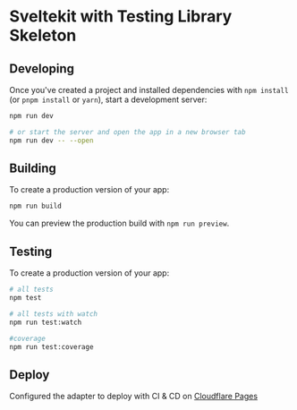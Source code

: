 # Sveltekit with Testing Library Skeleton



## Developing

Once you've created a project and installed dependencies with `npm install` (or `pnpm install` or `yarn`), start a development server:

```bash
npm run dev

# or start the server and open the app in a new browser tab
npm run dev -- --open
```

## Building

To create a production version of your app:

```bash
npm run build
```

You can preview the production build with `npm run preview`.

## Testing

To create a production version of your app:

```bash
# all tests
npm test

# all tests with watch
npm run test:watch

#coverage
npm run test:coverage
```

## Deploy
Configured the adapter to deploy with CI & CD on [Cloudflare Pages](https://developers.cloudflare.com/pages/get-started)
